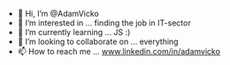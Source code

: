 - 👋 Hi, I’m @AdamVicko
- 👀 I’m interested in ... finding the job in IT-sector
- 🌱 I’m currently learning ... JS :)
- 💞️ I’m looking to collaborate on ... everything
- 📫 How to reach me ... www.linkedin.com/in/adamvicko

<!---
AdamVicko/AdamVicko is a ✨ special ✨ repository because its `README.md` (this file) appears on your GitHub profile.
You can click the Preview link to take a look at your changes.
--->
